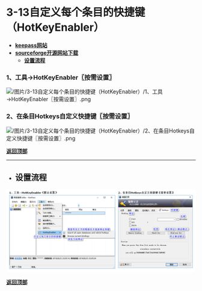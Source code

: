 # <a name="锚点0"></a>3-13自定义每个条目的快捷键（HotKeyEnabler）
- [**keepass网站**](https://keepass.info/plugins.html#hke)
- [**sourceforge开源网站下载**](https://sourceforge.net/projects/hotkeyenabler/files/)
	- <a href="#锚点1">**设置流程**</a>
### 1、工具→HotKeyEnabler〖按需设置〗
<p><img src="/图片/3-13自定义每个条目的快捷键（HotKeyEnabler）/1、工具→HotKeyEnabler〖按需设置〗.png" alt="/图片/3-13自定义每个条目的快捷键（HotKeyEnabler）/1、工具→HotKeyEnabler〖按需设置〗.png"/></p>

### 2、在条目Hotkeys自定义快捷键〖按需设置〗
<p><img src="/图片/3-13自定义每个条目的快捷键（HotKeyEnabler）/2、在条目Hotkeys自定义快捷键〖按需设置〗.png" alt="/图片/3-13自定义每个条目的快捷键（HotKeyEnabler）/2、在条目Hotkeys自定义快捷键〖按需设置〗.png"/></p>

<a name="锚点1"></a><a href="#锚点0">**返回顶部**</a>
______________________________________________________________________________
- ## 设置流程
<p><img src="/图片/3-13自定义每个条目的快捷键（HotKeyEnabler）/设置流程.png" alt="/图片/3-13自定义每个条目的快捷键（HotKeyEnabler）/设置流程.png"/></p>

<a href="#锚点0">**返回顶部**</a>